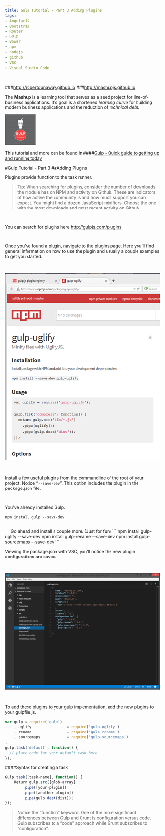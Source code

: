 ```yaml
---
title: Gulp Tutorial - Part 3 Adding Plugins
tags: 
- AngularJS
- Bootstrap
- Router
- Gulp
- Bower
- npm
- nodejs
- github
- VSC
- Visual Studio Code

---
```


###http://robertdunaway.github.io
###http://mashupjs.github.io


The **Mashup** is a learning tool that serves as a seed project for line-of-business applications.  It's goal is a shortened *learning curve* for building modern business applications and the reduction of *technical debt*.


 <img src="https://raw.githubusercontent.com/MashupJS/MashupJS/master/docs/mashupWorkflow/gulp/bookcoverimage.PNG" alt="Smiley face" height="100" width="100"> 

This tutorial and more can be found in
####[Gulp - Quick guide to getting up and running today](http://www.amazon.com/Gulp-Quick-guide-getting-running-ebook/dp/B010NXMFF6/)

#Gulp Tutorial - Part 3
##Adding Plugins

Plugins provide function to the task runner.
<br>

> Tip: When searching for plugins, consider the number of downloads the module has on NPM and activity on Github.  These are indicators of how active the community is and how much support you can expect.  You might find a dozen JavaScript minifiers.  Choose the one with the most downloads and most recent activity on Github.

<br>

You can search for plugins here
http://gulpjs.com/plugins

<br>

Once you’ve found a plugin, navigate to the plugins page.  Here you’ll find general information on how to use the plugin and usually a couple examples to get you started.


<br>

![enter image description here](https://raw.githubusercontent.com/MashupJS/MashupJS/master/docs/mashupWorkflow/gulp/03%20Part%203/1.png)

<br>

Install a few useful plugins from the commandline of the root of your project.  Notice “`--save-dev`”.  This option includes the plugin in the package.json file.

<br>

You’ve already installed Gulp.

```
npm install gulp --save-dev
```

<br>
 
Go ahead and install a couple more.  (Just for fun)
```
npm install gulp-uglify --save-dev
npm install gulp-rename --save-dev
npm install gulp-sourcemaps --save-dev
```

<br>

Viewing the package.json with VSC, you’ll notice the new plugin configurations are saved.

<br>

![enter image description here](https://raw.githubusercontent.com/MashupJS/MashupJS/master/docs/mashupWorkflow/gulp/03%20Part%203/2.png)

<br>


To add these plugins to your gulp implementation, add the new plugins to your gulpfile.js.

```javascript
var gulp = require('gulp')
    , uglify                = require('gulp-uglify')
    , rename                = require('gulp-rename')
    , sourcemaps            = require('gulp-sourcemaps')
;
gulp.task('default', function() {
  // place code for your default task here
});
```

####Syntax for creating a task

```javascript
Gulp.task([task-name], function() {
	Return gulp.src([glob-array]
		.pipe([your-plugin])
		.pipe([another-plugin])
		.pipe(gulp.dest(dist));
});
```

> Notice the “function” keyword.  One of the more significant differences between Gulp and Grunt is configuration versus code.  Gulp subscribes to a “code” approach while Grunt subscribes to “configuration”. 

